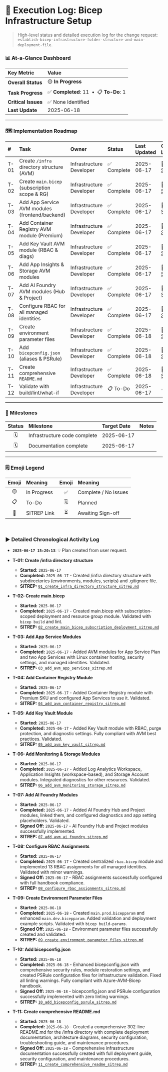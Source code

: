 # 🚀 Execution Log: Bicep Infrastructure Setup

> High-level status and detailed execution log for the change request: `establish-bicep-infrastructure-folder-structure-and-main-deployment-file`.

### 📊 At-a-Glance Dashboard
| Key Metric | Value |
| :--- | :--- |
| **Overall Status** | 🟡 **In Progress** |
| **Task Progress** | ✅ **Completed**: 11 &nbsp;•&nbsp; 📋 **To-Do**: 1 |
| **Critical Issues** | ✅ None Identified |
| **Last Update** | 2025-06-18 |

---

### 🗺️ Implementation Roadmap

| # | Task | Owner | Status | Last Updated | Quick Link |
| :--- | :--- | :--- | :--- | :--- | :--- |
| T-01 | Create `/infra` directory structure (AVM) | Infrastructure Developer | ✅ Complete | 2025-06-17 | 📄 [SITREP](./SITREPS/01_create_infra_directory_structure_sitrep.md) |
| T-02 | Create `main.bicep` (subscription scope & RG) | Infrastructure Developer | ✅ Complete | 2025-06-17 | 📄 [SITREP](./SITREPS/02_create_main_bicep_subscription_deployment_sitrep.md) |
| T-03 | Add App Service AVM modules (frontend/backend) | Infrastructure Developer | ✅ Complete | 2025-06-17 | 📄 [SITREP](./SITREPS/03_add_avm_app_services_sitrep.md) |
| T-04 | Add Container Registry AVM module (Premium) | Infrastructure Developer | ✅ Complete | 2025-06-17 | 📄 [SITREP](./SITREPS/04_add_avm_container_registry_sitrep.md) |
| T-05 | Add Key Vault AVM module (RBAC & diags) | Infrastructure Developer | ✅ Complete | 2025-06-17 | 📄 [SITREP](./SITREPS/05_add_avm_key_vault_sitrep.md) |
| T-06 | Add App Insights & Storage AVM modules | Infrastructure Developer | ✅ Complete | 2025-06-17 | 📄 [SITREP](./SITREPS/06_add_avm_monitoring_storage_sitrep.md) |
| T-07 | Add AI Foundry AVM modules (Hub & Project) | Infrastructure Developer | ✅ Complete | 2025-06-17 | 📄 [SITREP](./SITREPS/07_add_avm_ai_foundry_sitrep.md) |
| T-08 | Configure RBAC for all managed identities | Infrastructure Developer | ✅ Complete | 2025-06-17 | 📄 [SITREP](./SITREPS/08_configure_rbac_assignments_sitrep.md) |
| T-09 | Create environment parameter files | Infrastructure Developer | ✅ Complete | 2025-06-18 | 📄 [SITREP](./SITREPS/09_create_environment_parameter_files_sitrep.md) |
| T-10 | Add `bicepconfig.json` (aliases & PSRule) | Infrastructure Developer | ✅ Complete | 2025-06-18 | 📄 [SITREP](./SITREPS/10_add_bicepconfig_psrule_sitrep.md) |
| T-11 | Create comprehensive `README.md` | Infrastructure Developer | ✅ Complete | 2025-06-18 | 📄 [SITREP](./SITREPS/11_create_comprehensive_readme_sitrep.md) |
| T-12 | Validate with build/lint/what-if | Infrastructure Developer | 📋 To-Do | 2025-06-17 | – |

---

### 🎯 Milestones
| Status | Milestone | Target Date | Notes |
|:---:|:---|:---|:---|
| 🗓️ | Infrastructure code complete | 2025-06-17 | |
| 🗓️ | Documentation complete | 2025-06-17 | |

---

### 🗒️ Emoji Legend
| Emoji | Meaning | Emoji | Meaning |
| :---: | :--- | :---: | :--- |
| 🟡 | In Progress | ✅ | Complete / No Issues |
| 📋 | To-Do | 🗓️ | Planned |
| 📄 | SITREP Link | ⏳ | Awaiting Sign-off |

<br>

### ▶️ Detailed Chronological Activity Log

*   **`2025-06-17 15:20:13`**: 💡 Plan created from user request.

*   **T-01: Create /infra directory structure**
    *   **Started:** `2025-06-17`
    *   **Completed:** `2025-06-17` - Created /infra directory structure with subdirectories (environments, modules, scripts) and .gitignore file.
    *   **SITREP:** [`01_create_infra_directory_structure_sitrep.md`](./SITREPS/01_create_infra_directory_structure_sitrep.md)

*   **T-02: Create main.bicep**
    *   **Started:** `2025-06-17`
    *   **Completed:** `2025-06-17` - Created main.bicep with subscription-scoped deployment and resource group module. Validated with `bicep build` and lint.
    *   **SITREP:** [`02_create_main_bicep_subscription_deployment_sitrep.md`](./SITREPS/02_create_main_bicep_subscription_deployment_sitrep.md)

*   **T-03: Add App Service Modules**
    *   **Started:** `2025-06-17`
    *   **Completed:** `2025-06-17` - Added AVM modules for App Service Plan and two App Services with Linux container hosting, security settings, and managed identities. Validated.
    *   **SITREP:** [`03_add_avm_app_services_sitrep.md`](./SITREPS/03_add_avm_app_services_sitrep.md)

*   **T-04: Add Container Registry Module**
    *   **Started:** `2025-06-17`
    *   **Completed:** `2025-06-17` - Added Container Registry module with Premium SKU and configured App Services to use it. Validated.
    *   **SITREP:** [`04_add_avm_container_registry_sitrep.md`](./SITREPS/04_add_avm_container_registry_sitrep.md)

*   **T-05: Add Key Vault Module**
    *   **Started:** `2025-06-17`
    *   **Completed:** `2025-06-17` - Added Key Vault module with RBAC, purge protection, and diagnostic settings. Fully compliant with AVM best practices. Validated.
    *   **SITREP:** [`05_add_avm_key_vault_sitrep.md`](./SITREPS/05_add_avm_key_vault_sitrep.md)

*   **T-06: Add Monitoring & Storage Modules**
    *   **Started:** `2025-06-17`
    *   **Completed:** `2025-06-17` - Added Log Analytics Workspace, Application Insights (workspace-based), and Storage Account modules. Integrated diagnostics for other resources. Validated.
    *   **SITREP:** [`06_add_avm_monitoring_storage_sitrep.md`](./SITREPS/06_add_avm_monitoring_storage_sitrep.md)

*   **T-07: Add AI Foundry Modules**
    *   **Started:** `2025-06-17`
    *   **Completed:** `2025-06-17` - Added AI Foundry Hub and Project modules, linked them, and configured diagnostics and app setting placeholders. Validated.
    *   **Signed Off:** `2025-06-17` - AI Foundry Hub and Project modules successfully implemented.
    *   **SITREP:** [`07_add_avm_ai_foundry_sitrep.md`](./SITREPS/07_add_avm_ai_foundry_sitrep.md)

*   **T-08: Configure RBAC Assignments**
    *   **Started:** `2025-06-17`
    *   **Completed:** `2025-06-17` - Created centralized `rbac.bicep` module and implemented 13 RBAC assignments for all managed identities. Validated with minor warnings.
    *   **Signed Off:** `2025-06-17` - RBAC assignments successfully configured with full handbook compliance.
    *   **SITREP:** [`08_configure_rbac_assignments_sitrep.md`](./SITREPS/08_configure_rbac_assignments_sitrep.md)

*   **T-09: Create Environment Parameter Files**
    *   **Started:** `2025-06-18`
    *   **Completed:** `2025-06-18` - Created `main.prod.bicepparam` and enhanced `main.dev.bicepparam`. Added validation and deployment example scripts. Validated with `bicep build-params`.
    *   **Signed Off:** `2025-06-18` - Environment parameter files successfully created and validated.
    *   **SITREP:** [`09_create_environment_parameter_files_sitrep.md`](./SITREPS/09_create_environment_parameter_files_sitrep.md)

*   **T-10: Add bicepconfig.json**
    *   **Started:** `2025-06-18`
    *   **Completed:** `2025-06-18` - Enhanced bicepconfig.json with comprehensive security rules, module restoration settings, and created PSRule configuration files for infrastructure validation. Fixed all linting warnings. Fully compliant with Azure-AVM-Bicep handbook.
    *   **Signed Off:** `2025-06-18` - bicepconfig.json and PSRule configuration successfully implemented with zero linting warnings.
    *   **SITREP:** [`10_add_bicepconfig_psrule_sitrep.md`](./SITREPS/10_add_bicepconfig_psrule_sitrep.md)

*   **T-11: Create comprehensive README.md**
    *   **Started:** `2025-06-18`
    *   **Completed:** `2025-06-18` - Created a comprehensive 302-line README.md for the /infra directory with complete deployment documentation, architecture diagrams, security configuration, troubleshooting guide, and maintenance procedures.
    *   **Signed Off:** `2025-06-18` - Comprehensive infrastructure documentation successfully created with full deployment guide, security configuration, and maintenance procedures.
    *   **SITREP:** [`11_create_comprehensive_readme_sitrep.md`](./SITREPS/11_create_comprehensive_readme_sitrep.md)
